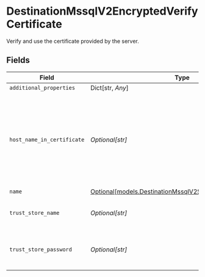 # DestinationMssqlV2EncryptedVerifyCertificate

Verify and use the certificate provided by the server.


## Fields

| Field                                                                                                                 | Type                                                                                                                  | Required                                                                                                              | Description                                                                                                           |
| --------------------------------------------------------------------------------------------------------------------- | --------------------------------------------------------------------------------------------------------------------- | --------------------------------------------------------------------------------------------------------------------- | --------------------------------------------------------------------------------------------------------------------- |
| `additional_properties`                                                                                               | Dict[str, *Any*]                                                                                                      | :heavy_minus_sign:                                                                                                    | N/A                                                                                                                   |
| `host_name_in_certificate`                                                                                            | *Optional[str]*                                                                                                       | :heavy_minus_sign:                                                                                                    | Specifies the host name of the server. The value of this property must match the subject property of the certificate. |
| `name`                                                                                                                | [Optional[models.DestinationMssqlV2SchemasSslMethodName]](../models/destinationmssqlv2schemassslmethodname.md)        | :heavy_minus_sign:                                                                                                    | N/A                                                                                                                   |
| `trust_store_name`                                                                                                    | *Optional[str]*                                                                                                       | :heavy_minus_sign:                                                                                                    | Specifies the name of the trust store.                                                                                |
| `trust_store_password`                                                                                                | *Optional[str]*                                                                                                       | :heavy_minus_sign:                                                                                                    | Specifies the password of the trust store.                                                                            |
